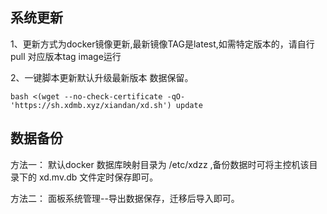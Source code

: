 ## 系统更新

1、更新方式为docker镜像更新,最新镜像TAG是latest,如需特定版本的，请自行pull 对应版本tag image运行  

2、一键脚本更新默认升级最新版本  数据保留。  
```shell
bash <(wget --no-check-certificate -qO- 'https://sh.xdmb.xyz/xiandan/xd.sh') update
```

## 数据备份
方法一：
默认docker 数据库映射目录为 /etc/xdzz  ,备份数据时可将主控机该目录下的 xd.mv.db 文件定时保存即可。

方法二：
面板系统管理--导出数据保存，迁移后导入即可。
